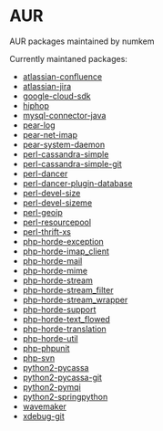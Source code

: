 AUR
===

AUR packages maintained by numkem

Currently maintaned packages:

* [atlassian-confluence](https://aur.archlinux.org/packages/atlassian-confluence/)
* [atlassian-jira](https://aur.archlinux.org/packages/atlassian-jira/)
* [google-cloud-sdk](https://aur.archlinux.org/packages/google-cloud-sdk)
* [hiphop](https://aur.archlinux.org/packages/hiphop/)
* [mysql-connector-java](https://aur.archlinux.org/packages/mysql-connector-java/)
* [pear-log](https://aur.archlinux.org/packages/pear-log/)
* [pear-net-imap](https://aur.archlinux.org/packages/pear-net-imap/)
* [pear-system-daemon](https://aur.archlinux.org/packages/pear-system-daemon/)
* [perl-cassandra-simple](https://aur.archlinux.org/packages/perl-cassandra-simple/)
* [perl-cassandra-simple-git](https://aur.archlinux.org/packages/perl-cassandra-simple-git/)
* [perl-dancer](https://aur.archlinux.org/packages/perl-dancer/)
* [perl-dancer-plugin-database](https://aur.archlinux.org/packages/perl-dancer-plugin-database/)
* [perl-devel-size](https://aur.archlinux.org/packages/perl-devel-size/)
* [perl-devel-sizeme](https://aur.archlinux.org/packages/perl-devel-sizeme/)
* [perl-geoip](https://aur.archlinux.org/packages/perl-geoip/)
* [perl-resourcepool](https://aur.archlinux.org/packages/perl-resourcepool/)
* [perl-thrift-xs](https://aur.archlinux.org/packages/perl-thrift-xs/)
* [php-horde-exception](https://aur.archlinux.org/packages/php-horde-exception/)
* [php-horde-imap_client](https://aur.archlinux.org/packages/php-horde-mail/)
* [php-horde-mail](https://aur.archlinux.org/packages/php-horde-mail/)
* [php-horde-mime](https://aur.archlinux.org/packages/php-horde-mime/)
* [php-horde-stream](https://aur.archlinux.org/packages/php-horde-stream/)
* [php-horde-stream_filter](https://aur.archlinux.org/packages/php-horde-steram_filter/)
* [php-horde-stream_wrapper](https://aur.archlinux.org/packages/php-horde-stream_wrapper/)
* [php-horde-support](https://aur.archlinux.org/packages/php-horde-support/)
* [php-horde-text_flowed](https://aur.archlinux.org/packages/php-horde-text_flowed/)
* [php-horde-translation](https://aur.archlinux.org/packages/php-horde-translation/)
* [php-horde-util](https://aur.archlinux.org/packages/php-horde-util/)
* [php-phpunit](https://aur.archlinux.org/packages/php-phpunit/)
* [php-svn](https://aur.archlinux.org/packages/php-svn/)
* [python2-pycassa](https://aur.archlinux.org/packages/python2-pycassa/)
* [python2-pycassa-git](https://aur.archlinux.org/packages/python2-pycassa-git/)
* [python2-pymqi](https://aur.archlinux.org/packages/python2-pymqi/)
* [python2-springpython](https://aur.archlinux.org/packages/python2-springpython/)
* [wavemaker](https://aur.archlinux.org/packages/wavemaker/)
* [xdebug-git](https://aur.archlinux.org/packages/xdebug-git/)
